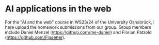 # AI applications in the web
For the "AI and the web" course in WS23/24 of the University Osnabrück, I here upload the homework submissions from our group. Group members include Daniel Menzel (https://github.com/me-daniel) and Florian Pätzold (https://github.com/Flosener).

